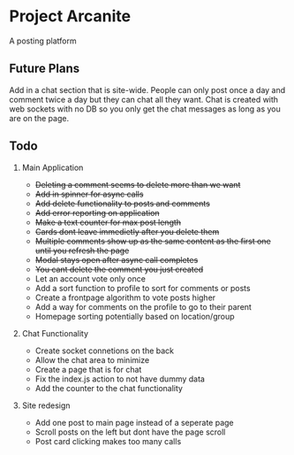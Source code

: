 # Project Arcanite

A posting platform

## Future Plans

Add in a chat section that is site-wide. People can only post once a day and comment twice a day but they can chat all they want. Chat is created with web sockets with no DB so you only get the chat messages as long as you are on the page.

## Todo

1. Main Application
    * ~~Deleting a comment seems to delete more than we want~~
    * ~~Add in spinner for async calls~~    
    * ~~Add delete functionality to posts and comments~~
    * ~~Add error reporting on application~~
    * ~~Make a text counter for max post length~~
    * ~~Cards dont leave immedietly after you delete them~~
    * ~~Multiple comments show up as the same content as the first one until you refresh the page~~
    * ~~Modal stays open after async call completes~~
    * ~~You cant delete the comment you just created~~
    * Let an account vote only once
    * Add a sort function to profile to sort for comments or posts
    * Create a frontpage algorithm to vote posts higher
    * Add a way for comments on the profile to go to their parent
    * Homepage sorting potentially based on location/group

2. Chat Functionality
    * Create socket connetions on the back
    * Allow the chat area to minimize
    * Create a page that is for chat
    * Fix the index.js action to not have dummy data
    * Add the counter to the chat functionality

3. Site redesign
    * Add one post to main page instead of a seperate page
    * Scroll posts on the left but dont have the page scroll
    * Post card clicking makes too many calls 
